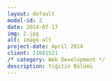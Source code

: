 ```yaml
---
layout: default
modal-id: 2
date: 2014-07-17
img: 2.jpg
alt: image-alt
project-date: April 2014
client: 21601521
/* category: Web Development */
description: Yiğitin Bölümü
---
```

